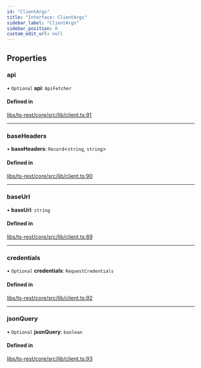 ```yaml
---
id: "ClientArgs"
title: "Interface: ClientArgs"
sidebar_label: "ClientArgs"
sidebar_position: 0
custom_edit_url: null
---
```


## Properties

### api

• `Optional` **api**: `ApiFetcher`

#### Defined in

[libs/ts-rest/core/src/lib/client.ts:91](https://github.com/oliverbutler/tscont/blob/5364df1/libs/ts-rest/core/src/lib/client.ts#L91)

___

### baseHeaders

• **baseHeaders**: `Record`<`string`, `string`\>

#### Defined in

[libs/ts-rest/core/src/lib/client.ts:90](https://github.com/oliverbutler/tscont/blob/5364df1/libs/ts-rest/core/src/lib/client.ts#L90)

___

### baseUrl

• **baseUrl**: `string`

#### Defined in

[libs/ts-rest/core/src/lib/client.ts:89](https://github.com/oliverbutler/tscont/blob/5364df1/libs/ts-rest/core/src/lib/client.ts#L89)

___

### credentials

• `Optional` **credentials**: `RequestCredentials`

#### Defined in

[libs/ts-rest/core/src/lib/client.ts:92](https://github.com/oliverbutler/tscont/blob/5364df1/libs/ts-rest/core/src/lib/client.ts#L92)

___

### jsonQuery

• `Optional` **jsonQuery**: `boolean`

#### Defined in

[libs/ts-rest/core/src/lib/client.ts:93](https://github.com/oliverbutler/tscont/blob/5364df1/libs/ts-rest/core/src/lib/client.ts#L93)
